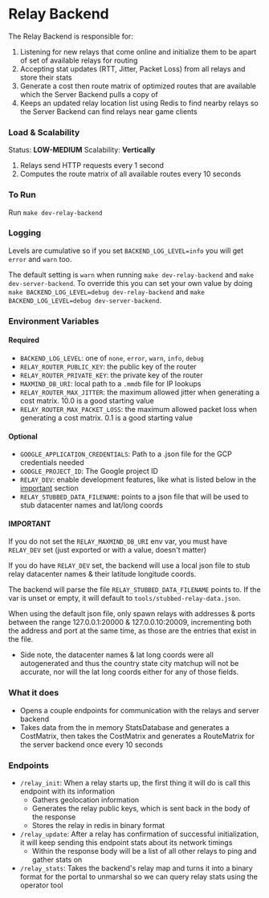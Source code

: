 # Relay Backend

The Relay Backend is responsible for:

1. Listening for new relays that come online and initialize them to be apart of set of available relays for routing
2. Accepting stat updates (RTT, Jitter, Packet Loss) from all relays and store their stats
3. Generate a cost then route matrix of optimized routes that are available which the Server Backend pulls a copy of
4. Keeps an updated relay location list using Redis to find nearby relays so the Server Backend can find relays near game clients

### Load & Scalability

Status: **LOW-MEDIUM**
Scalability: **Vertically**

1. Relays send HTTP requests every 1 second
2. Computes the route matrix of all available routes every 10 seconds

### To Run

Run `make dev-relay-backend`

### Logging

Levels are cumulative so if you set `BACKEND_LOG_LEVEL=info` you will get `error` and `warn` too.

The default setting is `warn` when running `make dev-relay-backend` and `make dev-server-backend`. To override this you can set your own value by doing `make BACKEND_LOG_LEVEL=debug dev-relay-backend` and `make BACKEND_LOG_LEVEL=debug dev-server-backend`.

### Environment Variables

#### Required

- `BACKEND_LOG_LEVEL`: one of `none`, `error`, `warn`, `info`, `debug`
- `RELAY_ROUTER_PUBLIC_KEY`: the public key of the router
- `RELAY_ROUTER_PRIVATE_KEY`: the private key of the router
- `MAXMIND_DB_URI`: local path to a `.mmdb` file for IP lookups
- `RELAY_ROUTER_MAX_JITTER`: the maximum allowed jitter when generating a cost matrix. 10.0 is a good starting value
- `RELAY_ROUTER_MAX_PACKET_LOSS`: the maximum allowed packet loss when generating a cost matrix. 0.1 is a good starting value

#### Optional

- `GOOGLE_APPLICATION_CREDENTIALS`: Path to a .json file for the GCP credentials needed
- `GOOGLE_PROJECT_ID`: The Google project ID
- `RELAY_DEV`: enable development features, like what is listed below in the [important](#important) section
- `RELAY_STUBBED_DATA_FILENAME`: points to a json file that will be used to stub datacenter names and lat/long coords

#### IMPORTANT

If you do not set the `RELAY_MAXMIND_DB_URI` env var, you must have `RELAY_DEV` set (just exported or with a value, doesn't matter)

If you do have `RELAY_DEV` set, the backend will use a local json file to stub relay datacenter names & their latitude longitude coords.

The backend will parse the file `RELAY_STUBBED_DATA_FILENAME` points to. If the var is unset or empty, it will default to `tools/stubbed-relay-data.json`.

When using the default json file, only spawn relays with addresses & ports between the range 127.0.0.1:20000 & 127.0.0.10:20009, incrementing both the address and port at the same time, as those are the entries that exist in the file.

- Side note, the datacenter names & lat long coords were all autogenerated and thus the country state city matchup will not be accurate, nor will the lat long coords either for any of those fields.

### What it does

- Opens a couple endpoints for communication with the relays and server backend
- Takes data from the in memory StatsDatabase and generates a CostMatrix, then takes the CostMatrix and generates a RouteMatrix for the server backend once every 10 seconds

### Endpoints

- `/relay_init`: When a relay starts up, the first thing it will do is call this endpoint with its information
  - Gathers geolocation information
  - Generates the relay public keys, which is sent back in the body of the response
  - Stores the relay in redis in binary format
- `/relay_update`: After a relay has confirmation of successful initialization, it will keep sending this endpoint stats about its network timings
  - Within the response body will be a list of all other relays to ping and gather stats on
- `/relay_stats`: Takes the backend's relay map and turns it into a binary format for the portal to unmarshal so we can query relay stats using the operator tool
